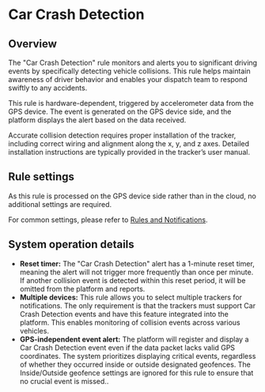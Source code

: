 # Car Crash Detection

## Overview

The "Car Crash Detection" rule monitors and alerts you to significant driving events by specifically detecting vehicle collisions. This rule helps maintain awareness of driver behavior and enables your dispatch team to respond swiftly to any accidents.

This rule is hardware-dependent, triggered by accelerometer data from the GPS device. The event is generated on the GPS device side, and the platform displays the alert based on the data received.

Accurate collision detection requires proper installation of the tracker, including correct wiring and alignment along the x, y, and z axes. Detailed installation instructions are typically provided in the tracker’s user manual.

## Rule settings

As this rule is processed on the GPS device side rather than in the cloud, no additional settings are required.

For common settings, please refer to [Rules and Notifications](../).

## System operation details

* **Reset timer:** The "Car Crash Detection" alert has a 1-minute reset timer, meaning the alert will not trigger more frequently than once per minute. If another collision event is detected within this reset period, it will be omitted from the platform and reports.
* **Multiple devices:** This rule allows you to select multiple trackers for notifications. The only requirement is that the trackers must support Car Crash Detection events and have this feature integrated into the platform. This enables monitoring of collision events across various vehicles.
* **GPS-independent event alert:** The platform will register and display a Car Crash Detection event even if the data packet lacks valid GPS coordinates. The system prioritizes displaying critical events, regardless of whether they occurred inside or outside designated geofences. The Inside/Outside geofence settings are ignored for this rule to ensure that no crucial event is missed..
